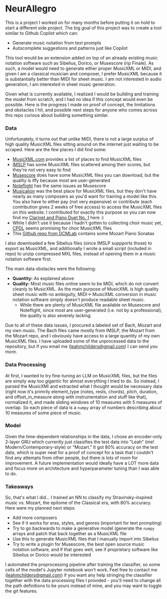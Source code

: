 # NeurAllegro
This is a project I worked on for many months before putting it on hold to start a different side project. The big goal of this project was to create a tool similar to Github Copilot which can:
- Generate music notation from text prompts
- Autocomplete suggestions and patterns just like Copilot

This tool would be an extension added on top of an already existing music notation software such as Sibelius, Dorico, or Musescore (rip Finale). As such, a model would need to generate either proper MusicXML or MIDI, and given I am a classical musician and composer, I prefer MusicXML because it is substantially better than MIDI for sheet music. I am not interested in audio generation, I am interested in sheet music generation.

Given what is currently available, I realized I would be building and training the model from scratch, and I had no idea if this concept would even be possible. Here is the progress I made on proof of concept, the limitations and obstacles I hit, and possible next steps for anyone who comes across this repo curious about building something similar.

### Data
Unfortunately, it turns out that unlike MIDI, there is not a large surplus of high quality MusicXML files sitting around on the internet just waiting to be scraped. Here are the few places I did find some:
- [MusicXML.com](https://www.musicxml.com/music-in-musicxml/) provides a list of places to find MusicXML files
- [IMSLP](https://imslp.org/wiki/Main_Page) has some MusicXML files scattered among their scores, but they're not very easy to find
- [Musescore](https://musescore.com/sheetmusic) does have some MusicXML files you can download, but the quality is iffy because most are user-generated
- [Noteflight](https://noteflight.com) has the same issues as Musescore
- [Musicalion](https://www.musicalion.com/) was the best place for MusicXML files, but they don't have nearly as many composers as you'd want for training a model like this. You also have to either pay (not very expensive) or contribute (each contribution gives 2 weeks of free access) to access the MusicXML files on this website. I contributed for exactly this purpose so you can now find my [Clarinet and Piano Duet No. 1](https://www.musicalion.com/en/scores/sheet-music/266819/leah-childers/80770/duet-for-clarinet-and-piano-no-1#interpretation=1) here :)
- While I didn't use it because I hadn't gotten to collecting choir music yet, [CPDL](https://www.cpdl.org/wiki/) seems promising for choir MusicXML files
- This [Github repo from DCMLab](https://github.com/DCMLab/schema_annotation_data) contains some Mozart Piano Sonatas

I also downloaded a few Sibelius files (since IMSLP suppports those) to export as MusicXML, and additionally I wrote a small script (included in repo) to unzip compressed MXL files, instead of opening them in a music notation software first.

The main data obstacles were the following:
- **Quantity:** As explained above
- **Quality:** Most music files online seem to be MIDI, which do not convert cleanly to MusicXML. As the main purpose of MusicXML is high quality sheet music with no ambiguity, MIDI-> MusicXML conversion in music notation software simply doesn't produce readable sheet music.
  - While there are plenty of MusicXML file available on Musescore and Noteflight, since most are user-generated (i.e. not by a professional), the quality is also severely lacking.

Due to all of these data issues, I procured a labeled set of Bach, Mozart and my own music. The Bach files came mostly from IMSLP, the Mozart from the Mozart repo, and I obviously have access to a large quantity of my own MusicXML files. I have uploaded some of the unprocessed data to the repository, but if you email me (leahmchilders@gmail.com) I can send you more.

### Data Processing
At first, I wanted to try fine-tuning an LLM on MusicXML files, but the files are simply way too gigantic for almost everything I tried to do. So instead, I parsed the MusicXMl and extracted what I thought would be necessary data (right now it's primrily element_type (notes, rests, chords), pitch, duration, and offset_in_measure along with instrumentation and stuff like that), normalized it, and made sliding windows of 10 measures with 5 measures of overlap. So each piece of data is a `numpy` array of numbers describing about 10 measures of some piece of music.

### Model
Given the time-dependent relationships in the data, I chose an encoder-only 2-layer GRU which currently just classifies the test data into "Leah" (me! Modern/Contemporary-style) or "Mozart." It got 80% accuracy on the test data, which is super neat for a proof of concept for a task that I couldn't find any attempts from other people, but there is lots of room for improvement. A future implementation would ideally have a LOT more data and focus more on architecture and hyperparameter tuning than I was able to do.

### Takeaways
So, that's what I did... I trained an NN to classify my Stravinsky-inspired music vs. Mozart, the epitome of the Classical era, with 80% accuracy. Here were my planned next steps:
- Add more composers
- See if it works for eras, styles, and genres (important for text prompting)
- Try to go backwards to make a generative model (generate the `numpy` arrays and patch that back together as a MusicXML file
- Use this to generate MusicXML files that I manually import into Sibelius
- Try to write a plugin for Musescore, the best open source music notation software, and if that goes well, see if proprietary software like Sibelius or Dorico would be interested

I automated the proprocessing pipeline after training the classifier, so some cells of the model's Jupyter notebook won't work. Feel free to contact me (leahmchilders@gmail.com) if you want any help stringing the classifier together with the data processing files I provided - you'll need to change all the path definitions to be yours instead of mine, and you may want to toggle the git features.
  
